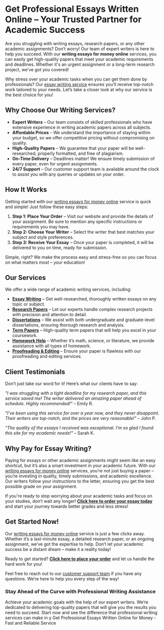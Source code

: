 <h1>Get Professional Essays Written Online – Your Trusted Partner for Academic Success</h1>

<p>Are you struggling with writing essays, research papers, or any other academic assignments? Don’t worry! Our team of expert writers is here to help you succeed. With our <strong>writing essays for money online</strong> services, you can easily get high-quality papers that meet your academic requirements and deadlines. Whether it's an urgent assignment or a long-term research project, we’ve got you covered!</p>

<p>Why stress over your academic tasks when you can get them done by professionals? Our <a href="https://tinyurl.com/topessay?keyword=writing+essays+for+money+online" target="_blank">essay writing service</a> ensures you’ll receive top-notch work tailored to your needs. Let’s take a closer look at why our service is the best choice for you!</p>

<h2>Why Choose Our Writing Services?</h2>

<ul>
    <li><strong>Expert Writers</strong> – Our team consists of skilled professionals who have extensive experience in writing academic papers across all subjects.</li>
    <li><strong>Affordable Prices</strong> – We understand the importance of staying within your budget, so we offer competitive pricing without compromising on quality.</li>
    <li><strong>High-Quality Papers</strong> – We guarantee that your paper will be well-researched, properly formatted, and free of plagiarism.</li>
    <li><strong>On-Time Delivery</strong> – Deadlines matter! We ensure timely submission of every paper, even for urgent assignments.</li>
    <li><strong>24/7 Support</strong> – Our customer support team is available around the clock to assist you with any queries or updates on your order.</li>
</ul>

<h2>How It Works</h2>

<p>Getting started with our <a href="https://tinyurl.com/topessay?keyword=writing+essays+for+money+online" target="_blank">writing essays for money online</a> service is quick and simple! Just follow these easy steps:</p>

<ol>
    <li><strong>Step 1: Place Your Order</strong> – Visit our website and provide the details of your assignment. Be sure to mention any specific instructions or requirements you may have.</li>
    <li><strong>Step 2: Choose Your Writer</strong> – Select the writer that best matches your subject and style preferences.</li>
    <li><strong>Step 3: Receive Your Essay</strong> – Once your paper is completed, it will be delivered to you on time, ready for submission.</li>
</ol>

<p>Simple, right? We make the process easy and stress-free so you can focus on what matters most – your education!</p>

<h2>Our Services</h2>

<p>We offer a wide range of academic writing services, including:</p>

<ul>
    <li><a href="https://tinyurl.com/topessay?keyword=writing+essays+for+money+online" target="_blank"><strong>Essay Writing</strong></a> – Get well-researched, thoroughly written essays on any topic or subject.</li>
    <li><a href="https://tinyurl.com/topessay?keyword=writing+essays+for+money+online" target="_blank"><strong>Research Papers</strong></a> – Let our experts handle complex research projects with precision and attention to detail.</li>
    <li><a href="https://tinyurl.com/topessay?keyword=writing+essays+for+money+online" target="_blank"><strong>Dissertations</strong></a> – We assist with both undergraduate and graduate-level dissertations, ensuring thorough research and analysis.</li>
    <li><a href="https://tinyurl.com/topessay?keyword=writing+essays+for+money+online" target="_blank"><strong>Term Papers</strong></a> – High-quality term papers that will help you excel in your coursework.</li>
    <li><a href="https://tinyurl.com/topessay?keyword=writing+essays+for+money+online" target="_blank"><strong>Homework Help</strong></a> – Whether it’s math, science, or literature, we provide assistance with all types of homework.</li>
    <li><a href="https://tinyurl.com/topessay?keyword=writing+essays+for+money+online" target="_blank"><strong>Proofreading & Editing</strong></a> – Ensure your paper is flawless with our proofreading and editing services.</li>
</ul>

<h2>Client Testimonials</h2>

<p>Don’t just take our word for it! Here’s what our clients have to say:</p>

<p><em>"I was struggling with a tight deadline for my research paper, and this service saved me! The writer delivered an amazing paper ahead of schedule. Highly recommended!"</em> – Emily R.</p>

<p><em>"I’ve been using this service for over a year now, and they never disappoint. Their writers are top-notch, and the prices are very reasonable!"</em> – John P.</p>

<p><em>"The quality of the essays I received was exceptional. I’m so glad I found this site for my academic needs!"</em> – Sarah K.</p>

<h2>Why Pay for Essay Writing?</h2>

<p>Paying for essays or other academic assignments might seem like an easy shortcut, but it’s also a smart investment in your academic future. With our <a href="https://tinyurl.com/topessay?keyword=writing+essays+for+money+online" target="_blank">writing essays for money online</a> services, you’re not just buying a paper – you’re investing in quality, timely submissions, and academic excellence. Our writers follow your instructions to the letter, ensuring you get the best possible grade on your assignment.</p>

<p>If you're ready to stop worrying about your academic tasks and focus on your studies, don’t wait any longer! <strong><a href="https://tinyurl.com/topessay?keyword=writing+essays+for+money+online" target="_blank">Click here to order your essay today</a></strong> and start your journey towards better grades and less stress!</p>

<h2>Get Started Now!</h2>

<p>Our <a href="https://tinyurl.com/topessay?keyword=writing+essays+for+money+online" target="_blank">writing essays for money online</a> service is just a few clicks away. Whether it’s a last-minute essay, a detailed research paper, or an ongoing assignment, we’ve got the expertise to help. Don’t let your academic success be a distant dream – make it a reality today!</p>

<p>Ready to get started? <strong><a href="https://tinyurl.com/topessay?keyword=writing+essays+for+money+online" target="_blank">Click here to place your order</a></strong> and let us handle the hard work for you!</p>

<p>Feel free to reach out to our <a href="https://tinyurl.com/topessay?keyword=writing+essays+for+money+online" target="_blank">customer support team</a> if you have any questions. We’re here to help you every step of the way!</p>

<h3>Stay Ahead of the Curve with Professional Writing Assistance</h3>

<p>Achieve your academic goals with the help of our expert writers. We’re dedicated to delivering top-quality papers that will give you the results you need to succeed. Start now and see the difference that professional writing services can make in y
Get Professional Essays Written Online for Money - Fast and Reliable Service
